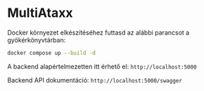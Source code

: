 # MultiAtaxx

Docker környezet elkészítéséhez futtasd az alábbi parancsot a gyökérkönyvtárban:

```bash
docker compose up --build -d
```

A backend alapértelmezetten itt érhető el: `http://localhost:5000`

Backend API dokumentáció: `http://localhost:5000/swagger`
